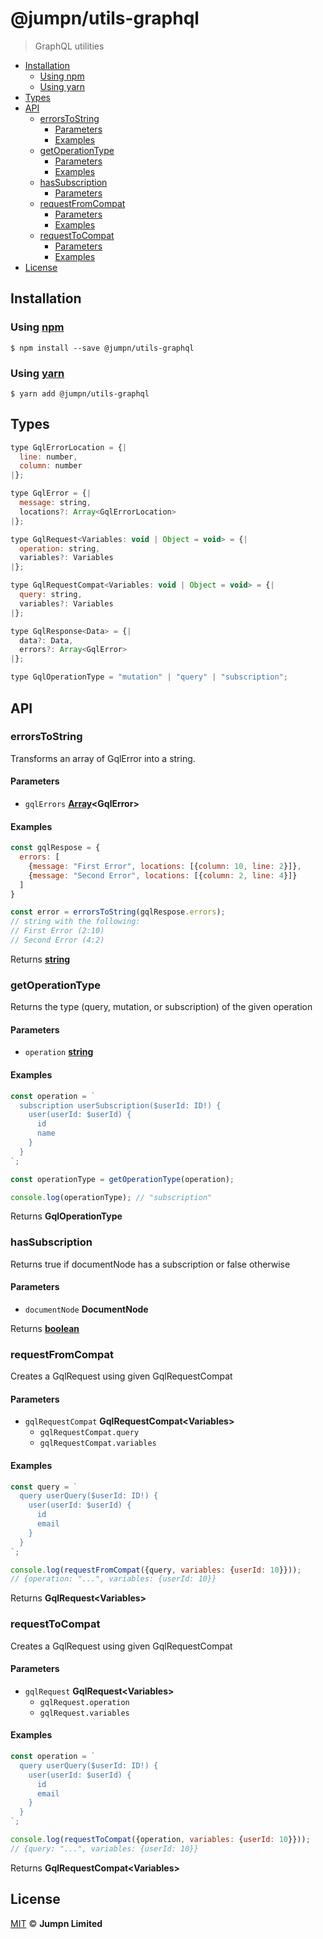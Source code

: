 # @jumpn/utils-graphql

> GraphQL utilities

<!-- START doctoc generated TOC please keep comment here to allow auto update -->
<!-- DON'T EDIT THIS SECTION, INSTEAD RE-RUN doctoc TO UPDATE -->
<!-- END doctoc -->

- [Installation](#installation)
  - [Using npm](#using-npm)
  - [Using yarn](#using-yarn)
- [Types](#types)
- [API](#api)
  - [errorsToString](#errorstostring)
    - [Parameters](#parameters)
    - [Examples](#examples)
  - [getOperationType](#getoperationtype)
    - [Parameters](#parameters-1)
    - [Examples](#examples-1)
  - [hasSubscription](#hassubscription)
    - [Parameters](#parameters-2)
  - [requestFromCompat](#requestfromcompat)
    - [Parameters](#parameters-3)
    - [Examples](#examples-2)
  - [requestToCompat](#requesttocompat)
    - [Parameters](#parameters-4)
    - [Examples](#examples-3)
- [License](#license)

<!-- END doctoc generated TOC please keep comment here to allow auto update -->

## Installation

### Using [npm](https://docs.npmjs.com/cli/npm)

    $ npm install --save @jumpn/utils-graphql

### Using [yarn](https://yarnpkg.com)

    $ yarn add @jumpn/utils-graphql

## Types

```javascript
type GqlErrorLocation = {|
  line: number,
  column: number
|};

type GqlError = {|
  message: string,
  locations?: Array<GqlErrorLocation>
|};

type GqlRequest<Variables: void | Object = void> = {|
  operation: string,
  variables?: Variables
|};

type GqlRequestCompat<Variables: void | Object = void> = {|
  query: string,
  variables?: Variables
|};

type GqlResponse<Data> = {|
  data?: Data,
  errors?: Array<GqlError>
|};

type GqlOperationType = "mutation" | "query" | "subscription";
```

## API

<!-- Generated by documentation.js. Update this documentation by updating the source code. -->

### errorsToString

Transforms an array of GqlError into a string.

#### Parameters

-   `gqlErrors` **[Array](https://developer.mozilla.org/docs/Web/JavaScript/Reference/Global_Objects/Array)&lt;GqlError>** 

#### Examples

```javascript
const gqlRespose = {
  errors: [
    {message: "First Error", locations: [{column: 10, line: 2}]},
    {message: "Second Error", locations: [{column: 2, line: 4}]}
  ]
}

const error = errorsToString(gqlRespose.errors);
// string with the following:
// First Error (2:10)
// Second Error (4:2)
```

Returns **[string](https://developer.mozilla.org/docs/Web/JavaScript/Reference/Global_Objects/String)** 

### getOperationType

Returns the type (query, mutation, or subscription) of the given operation

#### Parameters

-   `operation` **[string](https://developer.mozilla.org/docs/Web/JavaScript/Reference/Global_Objects/String)** 

#### Examples

```javascript
const operation = `
  subscription userSubscription($userId: ID!) {
    user(userId: $userId) {
      id
      name
    }
  }
`;

const operationType = getOperationType(operation);

console.log(operationType); // "subscription"
```

Returns **GqlOperationType** 

### hasSubscription

Returns true if documentNode has a subscription or false otherwise

#### Parameters

-   `documentNode` **DocumentNode** 

Returns **[boolean](https://developer.mozilla.org/docs/Web/JavaScript/Reference/Global_Objects/Boolean)** 

### requestFromCompat

Creates a GqlRequest using given GqlRequestCompat

#### Parameters

-   `gqlRequestCompat` **GqlRequestCompat&lt;Variables>** 
    -   `gqlRequestCompat.query`  
    -   `gqlRequestCompat.variables`  

#### Examples

```javascript
const query = `
  query userQuery($userId: ID!) {
    user(userId: $userId) {
      id
      email
    }
  }
`;

console.log(requestFromCompat({query, variables: {userId: 10}}));
// {operation: "...", variables: {userId: 10}}
```

Returns **GqlRequest&lt;Variables>** 

### requestToCompat

Creates a GqlRequest using given GqlRequestCompat

#### Parameters

-   `gqlRequest` **GqlRequest&lt;Variables>** 
    -   `gqlRequest.operation`  
    -   `gqlRequest.variables`  

#### Examples

```javascript
const operation = `
  query userQuery($userId: ID!) {
    user(userId: $userId) {
      id
      email
    }
  }
`;

console.log(requestToCompat({operation, variables: {userId: 10}}));
// {query: "...", variables: {userId: 10}}
```

Returns **GqlRequestCompat&lt;Variables>** 

## License

[MIT](LICENSE.txt) :copyright: **Jumpn Limited**
